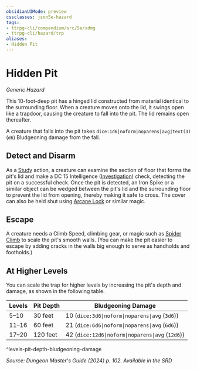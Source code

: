 ```yaml
---
obsidianUIMode: preview
cssclasses: json5e-hazard
tags:
- ttrpg-cli/compendium/src/5e/xdmg
- ttrpg-cli/hazard/trp
aliases:
- Hidden Pit
---
```

# Hidden Pit
*Generic Hazard*  

This 10-foot-deep pit has a hinged lid constructed from material identical to the surrounding floor. When a creature moves onto the lid, it swings open like a trapdoor, causing the creature to fall into the pit. The lid remains open thereafter.

A creature that falls into the pit takes `dice:1d6|noform|noparens|avg|text(3)` (`d6`) Bludgeoning damage from the fall.

## Detect and Disarm

As a [Study](Інструменти%20ДМ/CLI/rules/actions.md#Study) action, a creature can examine the section of floor that forms the pit's lid and make a DC 15 Intelligence ([Investigation](Інструменти%20ДМ/CLI/rules/skills.md#Investigation)) check, detecting the pit on a successful check. Once the pit is detected, an Iron Spike or a similar object can be wedged between the pit's lid and the surrounding floor to prevent the lid from opening, thereby making it safe to cross. The cover can also be held shut using [Arcane Lock](Інструменти%20ДМ/CLI/spells/arcane-lock-xphb.md) or similar magic.

## Escape

A creature needs a Climb Speed, climbing gear, or magic such as [Spider Climb](Інструменти%20ДМ/CLI/spells/spider-climb-xphb.md) to scale the pit's smooth walls. (You can make the pit easier to escape by adding cracks in the walls big enough to serve as handholds and footholds.)

## At Higher Levels

You can scale the trap for higher levels by increasing the pit's depth and damage, as shown in the following table.

| Levels | Pit Depth | Bludgeoning Damage |
|--------|-----------|--------------------|
| 5–10 | 30 feet | 10 (`dice:3d6\|noform\|noparens\|avg` (`3d6`)) |
| 11–16 | 60 feet | 21 (`dice:6d6\|noform\|noparens\|avg` (`6d6`)) |
| 17–20 | 120 feet | 42 (`dice:12d6\|noform\|noparens\|avg` (`12d6`)) |
^levels-pit-depth-bludgeoning-damage

*Source: Dungeon Master's Guide (2024) p. 102. Available in the <span title='Systems Reference Document (5.2)'>SRD</span>*